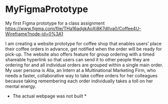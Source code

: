 # MyFigmaPrototype
My first Figma prototype for a class assignment
https://www.figma.com/file/THa16adgkAoXi8K7dIIva0/Coffee4U-Wireframe?node-id=0%3A1

I am creating a website prototype for coffee shop that enables users’ place their coffee orders in advance, get notified when the order will be ready for pick-up. The website also offers feature for group ordering with a timed shareable hyperlink so that users can send it to other people they are ordering for and all individual orders are grouped within a single main order.
My user persona is Alia, an Intern at a Multinational Marketing Firm, who needs a faster, collaborative way to take coffee orders for her colleagues because taking remembering each order individually takes a toll on her mental energy.

*  The actual webpage was not built *
